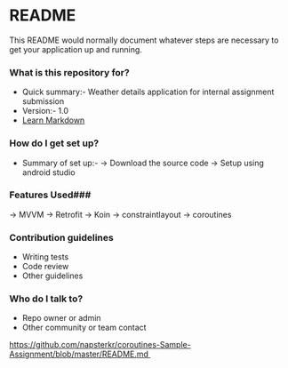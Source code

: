 # README #

This README would normally document whatever steps are necessary to get your application up and running.

### What is this repository for? ###

* Quick summary:- Weather details application for internal assignment submission
* Version:- 1.0
* [Learn Markdown](https://bitbucket.org/tutorials/markdowndemo)

### How do I get set up? ###

* Summary of set up:-
  -> Download the source code
  -> Setup using android studio


 ###  Features Used###
   ->  MVVM
   ->  Retrofit
   ->  Koin
   ->  constraintlayout
   ->  coroutines



### Contribution guidelines ###

* Writing tests
* Code review
* Other guidelines

### Who do I talk to? ###

* Repo owner or admin
* Other community or team contact

https://github.com/napsterkr/coroutines-Sample-Assignment/blob/master/README.md 